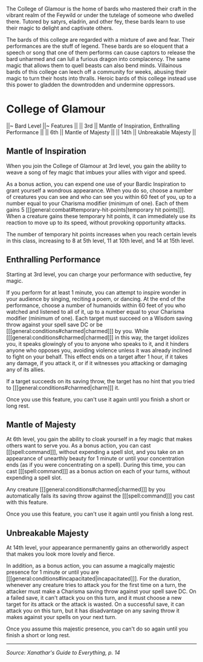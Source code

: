 The College of Glamour is the home of bards who mastered their craft in the vibrant realm of the Feywild or under the tutelage of someone who dwelled there. Tutored by satyrs, eladrin, and other fey, these bards learn to use their magic to delight and captivate others.

The bards of this college are regarded with a mixture of awe and fear. Their performances are the stuff of legend. These bards are so eloquent that a speech or song that one of them performs can cause captors to release the bard unharmed and can lull a furious dragon into complacency. The same magic that allows them to quell beasts can also bend minds. Villainous bards of this college can leech off a community for weeks, abusing their magic to turn their hosts into thralls. Heroic bards of this college instead use this power to gladden the downtrodden and undermine oppressors.

# College of Glamour

||~ Bard Level ||~ Features ||
|| 3rd || Mantle of Inspiration, Enthralling Performance ||
|| 6th || Mantle of Majesty ||
|| 14th || Unbreakable Majesty ||

## Mantle of Inspiration

When you join the College of Glamour at 3rd level, you gain the ability to weave a song of fey magic that imbues your allies with vigor and speed.

As a bonus action, you can expend one use of your Bardic Inspiration to grant yourself a wondrous appearance. When you do so, choose a number of creatures you can see and who can see you within 60 feet of you, up to a number equal to your Charisma modifier (minimum of one). Each of them gains 5 [[[general:combat#temporary-hit-points|temporary hit points]]]. When a creature gains these temporary hit points, it can immediately use its reaction to move up to its speed, without provoking opportunity attacks.

The number of temporary hit points increases when you reach certain levels in this class, increasing to 8 at 5th level, 11 at 10th level, and 14 at 15th level.

## Enthralling Performance

Starting at 3rd level, you can charge your performance with seductive, fey magic.

If you perform for at least 1 minute, you can attempt to inspire wonder in your audience by singing, reciting a poem, or dancing. At the end of the performance, choose a number of humanoids within 60 feet of you who watched and listened to all of it, up to a number equal to your Charisma modifier (minimum of one). Each target must succeed on a Wisdom saving throw against your spell save DC or be [[[general:conditions#charmed|charmed]]] by you. While [[[general:conditions#charmed|charmed]]] in this way, the target idolizes you, it speaks glowingly of you to anyone who speaks to it, and it hinders anyone who opposes you, avoiding violence unless it was already inclined to fight on your behalf. This effect ends on a target after 1 hour, if it takes any damage, if you attack it, or if it witnesses you attacking or damaging any of its allies.

If a target succeeds on its saving throw, the target has no hint that you tried to [[[general:conditions#charmed|charm]]] it.

Once you use this feature, you can't use it again until you finish a short or long rest.

## Mantle of Majesty

At 6th level, you gain the ability to cloak yourself in a fey magic that makes others want to serve you. As a bonus action, you can cast [[[spell:command]]], without expending a spell slot, and you take on an appearance of unearthly beauty for 1 minute or until your concentration ends (as if you were concentrating on a spell). During this time, you can cast [[[spell:command]]] as a bonus action on each of your turns, without expending a spell slot.

Any creature [[[general:conditions#charmed|charmed]]] by you automatically fails its saving throw against the [[[spell:command]]] you cast with this feature.

Once you use this feature, you can't use it again until you finish a long rest.

## Unbreakable Majesty

At 14th level, your appearance permanently gains an otherworldly aspect that makes you look more lovely and fierce.

In addition, as a bonus action, you can assume a magically majestic presence for 1 minute or until you are [[[general:conditions#incapacitated|incapacitated]]]. For the duration, whenever any creature tries to attack you for the first time on a turn, the attacker must make a Charisma saving throw against your spell save DC. On a failed save, it can't attack you on this turn, and it must choose a new target for its attack or the attack is wasted. On a successful save, it can attack you on this turn, but it has disadvantage on any saving throw it makes against your spells on your next turn.

Once you assume this majestic presence, you can't do so again until you finish a short or long rest.

----

*Source: Xanathar's Guide to Everything, p. 14*
